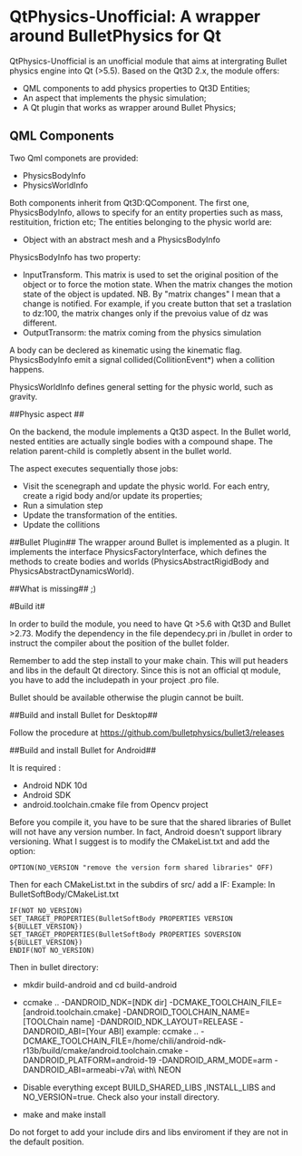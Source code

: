 # QtPhysics-Unofficial: A wrapper around BulletPhysics for Qt #
 
QtPhysics-Unofficial is an unofficial module that aims at intergrating Bullet physics engine into Qt (>5.5).
Based on the Qt3D 2.x, the module offers:

* QML components to add physics properties to Qt3D Entities;
* An aspect that implements the physic simulation;
* A Qt plugin that works as wrapper around Bullet Physics;

## QML Components ##

Two Qml componets are provided:

* PhysicsBodyInfo
* PhysicsWorldInfo

Both components inherit from Qt3D:QComponent. The first one, PhysicsBodyInfo, allows to specify for an entity properties such as mass, restituition, friction etc;
The entities belonging to the physic world are:
* Object with an abstract mesh and a PhysicsBodyInfo

PhysicsBodyInfo has two property:
* InputTransform. This matrix is used to set the original position of the object or to force the motion state. When the matrix changes the motion state of the object is updated. NB. By "matrix changes" I  mean that a change is notified. For example, if you create button that set a traslation to dz:100, the matrix changes only if the prevoius value of dz was different. 
* OutputTransorm: the matrix coming from the physics simulation

A body can be declered as kinematic using the kinematic flag.
PhysicsBodyInfo emit a signal collided(CollitionEvent*) when a collition happens.


PhysicsWorldInfo defines general setting for the physic world, such as gravity.

##Physic aspect ##

On the backend, the module implements a Qt3D aspect. In the Bullet world, nested entities are actually single bodies with a compound shape. The relation parent-child is completly absent in the bullet world.

The aspect executes sequentially those jobs:

* Visit the scenegraph and update the physic world. For each entry, create a rigid body and/or update its properties;
* Run a simulation step
* Update the transformation of the entities.
* Update the collitions

##Bullet Plugin##
The wrapper around Bullet is implemented as a plugin. It implements the interface PhysicsFactoryInterface, which defines the methods to create 
bodies and worlds (PhysicsAbstractRigidBody and PhysicsAbstractDynamicsWorld).

##What is missing##
;)

#Build it#

In order to build the module, you need to have Qt >5.6 with Qt3D and Bullet >2.73.
Modify the dependency in the file dependecy.pri in /bullet in order to instruct the compiler about the position of the bullet folder.

Remember to add the step install to your make chain. This will put headers and libs in the default Qt directory.
Since this is not an official qt module, you have to add the includepath in your project .pro file.

Bullet should be available otherwise the plugin cannot be built.

##Build and install Bullet for Desktop##

Follow the procedure at 
https://github.com/bulletphysics/bullet3/releases

##Build and install Bullet for Android##

It is required :

* Android NDK 10d
* Android SDK
* android.toolchain.cmake file from Opencv project

Before you compile it, you have to be sure that the shared libraries of Bullet will not have any version number. In fact, Android doesn't support library versioning.
What I suggest is to modify the CMakeList.txt and add the option:

    OPTION(NO_VERSION "remove the version form shared libraries" OFF)

Then for each CMakeList.txt in the subdirs of src/ add a IF:
Example: In BulletSoftBody/CMakeList.txt 

	IF(NOT NO_VERSION)
	SET_TARGET_PROPERTIES(BulletSoftBody PROPERTIES VERSION ${BULLET_VERSION})
	SET_TARGET_PROPERTIES(BulletSoftBody PROPERTIES SOVERSION ${BULLET_VERSION})
	ENDIF(NOT NO_VERSION)


Then in bullet directory:
* mkdir build-android and cd build-android 
* ccmake .. -DANDROID_NDK=[NDK dir] -DCMAKE_TOOLCHAIN_FILE=[android.toolchain.cmake] -DANDROID_TOOLCHAIN_NAME=[TOOLChain name] -DANDROID_NDK_LAYOUT=RELEASE -DANDROID_ABI=[Your ABI]
example:
ccmake .. -DCMAKE_TOOLCHAIN_FILE=/home/chili/android-ndk-r13b/build/cmake/android.toolchain.cmake -DANDROID_PLATFORM=android-19  -DANDROID_ARM_MODE=arm -DANDROID_ABI=armeabi-v7a\ with\ NEON

* Disable everything except BUILD_SHARED_LIBS ,INSTALL_LIBS and NO_VERSION=true. Check also your install directory.
* make and make install 

Do not forget to add your include dirs and libs enviroment if they are not in the default position.




